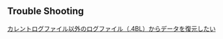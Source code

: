 Trouble Shooting
---
[カレントログファイル以外のログファイル（.4BL）からデータを復元したい](https://github.com/4D-JP/trouble-shooting/blob/master/rollback-on-any-log-file.md)
